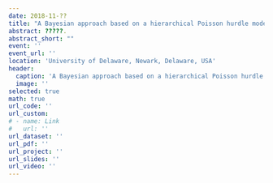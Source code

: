 ```yaml
---
date: 2018-11-??
title: "A Bayesian approach based on a hierarchical Poisson hurdle model for differential abundance analysis of microbiome data"
abstract: ?????.
abstract_short: ""
event: ''
event_url: ''
location: 'University of Delaware, Newark, Delaware, USA'
header:
  caption: 'A Bayesian approach based on a hierarchical Poisson hurdle model for differential abundance analysis of microbiome data'
  image: ''
selected: true
math: true
url_code: ''
url_custom: 
# - name: Link
#   url: ''
url_dataset: ''
url_pdf: ''
url_project: ''
url_slides: ''
url_video: ''
---
```

